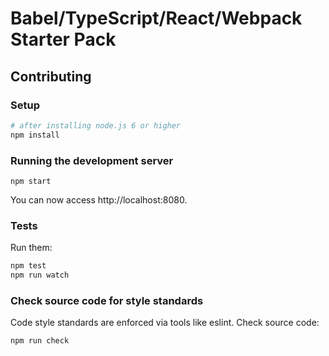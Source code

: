 # Babel/TypeScript/React/Webpack Starter Pack

## Contributing

### Setup

```bash
# after installing node.js 6 or higher
npm install
```

### Running the development server

```
npm start
```

You can now access http://localhost:8080.

### Tests

Run them:

```bash
npm test
npm run watch
```

### Check source code for style standards

Code style standards are enforced via tools like eslint.  Check source code:

```bash
npm run check
```
